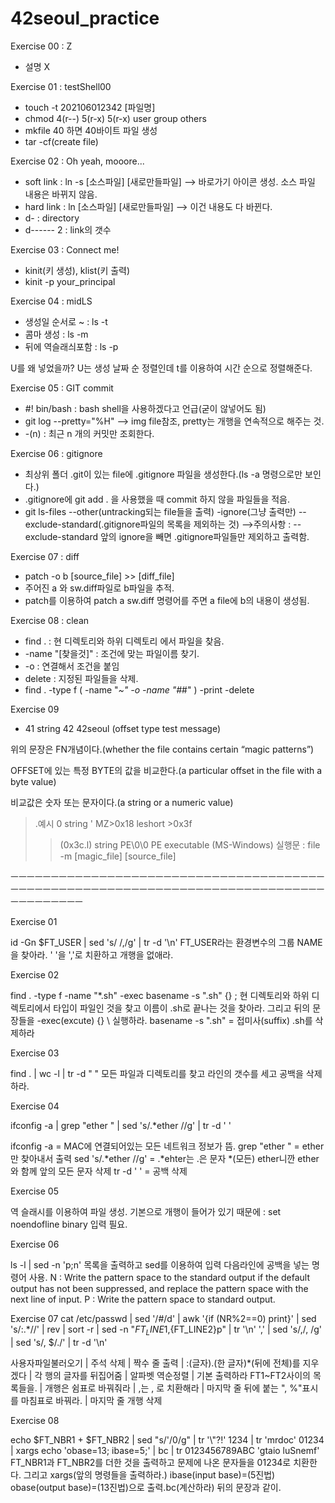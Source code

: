# 42seoul_practice

Exercise 00 : Z

- 설명 X

Exercise 01 : testShell00

- touch -t 202106012342 [파일명]
- chmod 4(r--) 5(r-x) 5(r-x) user group others
- mkfile 40 하면 40바이트 파일 생성
- tar -cf(create file)


Exercise 02 : Oh yeah, mooore...

- soft link : ln -s [소스파일] [새로만들파일] --> 바로가기 아이콘 생성. 소스 파일 내용은 바뀌지 않음.
- hard link : ln [소스파일] [새로만들파일] --> 이건 내용도 다 바뀐다.
- d- : directory
- d------ 2 : link의 갯수



Exercise 03 : Connect me!

- kinit(키 생성), klist(키 출력) 
- kinit -p your_principal



Exercise 04 : midLS

- 생성일 순서로 ~ : ls -t
- 콤마 생성 : ls -m
- 뒤에 역슬래싀포함 : ls -p

U를 왜 넣었을까? U는 생성 날짜 순 정렬인데 t를 이용하여 시간 순으로 정렬해준다.

Exercise 05 : GIT commit

- #! bin/bash : bash shell을 사용하겠다고 언급(굳이 않넣어도 됨)
- git log --pretty="%H" --> img file참조, pretty는 개행을 연속적으로 해주는 것.
- -(n) : 최근 n 개의 커밋만 조회한다.



Exercise 06 : gitignore

- 최상위 폴더 .git이 있는 file에 .gitignore 파일을 생성한다.(ls -a 명령으로만 보인다.)
- .gitignore에 git add . 을 사용했을 때 commit 하지 않을 파일들을 적음.
- git ls-files --other(untracking되는 file들을 출력) -ignore(그냥 출력만) --exclude-standard(.gitignore파일의 목록을 제외하는 것)
-->주의사항 : --exclude-standard 앞의 ignore을 빼면 .gitignore파일들만 제외하고 출력함.



Exercise 07 : diff

- patch -o b [source_file] >> [diff_file]
- 주어진 a 와 sw.diff파일로 b파일을 추적.
- patch를 이용하여 patch a sw.diff 명령어를 주면 a file에 b의 내용이 생성됨.



Exercise 08 : clean

- find . : 현 디렉토리와 하위 디렉토리 에서 파일을 찾음.
- -name "[찾을것]" : 조건에 맞는 파일이름 찾기.
- -o : 연결해서 조건을 붙임
- delete : 지정된 파일들을 삭제.
- find . -type f \( -name "*~" -o -name "#*#" \) -print -delete


Exercise 09

- 41 string 42 42seoul
 (offset type test message)

위의 문장은 FN개념이다.(whether the file contains certain “magic patterns”)

OFFSET에 있는 특정 BYTE의 값을 비교한다.(a particular offset in the file with a byte value)

비교값은 숫자 또는 문자이다.(a string or a numeric value)

>.예시
 0                 string       '
 MZ>0x18            leshort      >0x3f
 >>(0x3c.l)        string       PE\0\0 PE executable (MS-Windows)
실행문 : file -m [magic_file] [source_file]

ㅡㅡㅡㅡㅡㅡㅡㅡㅡㅡㅡㅡㅡㅡㅡㅡㅡㅡㅡㅡㅡㅡㅡㅡㅡㅡㅡㅡㅡㅡㅡㅡㅡㅡㅡㅡㅡㅡㅡㅡㅡㅡㅡㅡㅡㅡㅡㅡㅡㅡㅡㅡㅡㅡㅡㅡㅡㅡㅡㅡㅡㅡㅡㅡㅡㅡㅡㅡㅡㅡㅡㅡㅡㅡㅡㅡㅡㅡㅡㅡㅡㅡㅡㅡㅡㅡㅡ


Exercise 01

id -Gn $FT_USER | sed 's/ /,/g' | tr -d '\n'
FT_USER라는 환경변수의 그룹 NAME을 찾아라. ' '을 ','로 치환하고 개행을 없애라.

Exercise 02

find . -type f -name "*.sh" -exec basename -s ".sh" {} \;
현 디렉토리와 하위 디렉토리에서 타입이 파일인 것을 찾고 이름이 .sh로 끝나는 것을 찾아라.
그리고  뒤의 문장들을 -exec(excute) {} \ 실행하라. basename -s ".sh" = 접미사(suffix) .sh를 삭제하라 

Exercise 03

find . | wc -l | tr -d " "
모든 파일과 디렉토리를 찾고 라인의 갯수를 세고 공백을 삭제하라.

Exercise 04

ifconfig -a | grep "ether " | sed 's/.*ether //g' | tr -d ' '

ifconfig -a = MAC에 연결되어있는 모든 네트워크 정보가 뜸.
grep "ether " = ether만 찾아내서 출력
sed 's/.*ether //g' = .*ehter는 .은 문자 *(모든) ether니깐 ether와 함께 앞의 모든 문자 삭제
tr -d ' ' = 공백 삭제

Exercise 05

역 슬래시를 이용하여 파일 생성.
기본으로 개행이 들어가 있기 때문에 : set noendofline binary 입력 필요.

Exercise 06

ls -l | sed -n 'p;n'
목록을 출력하고 sed를 이용하여 입력 다음라인에 공백을 넣는 명령어 사용.
N : Write the pattern space to the standard output if the default output has not been suppressed, and replace the pattern space with the next line of input.
P : Write the pattern space to standard output.

Exercise 07 
cat /etc/passwd | sed '/#/d' | awk '{if (NR%2==0) print}' | sed 's/:.*//' | rev | sort -r | sed -n "${FT_LINE1},${FT_LINE2}p" | tr '\n' ',' | sed 's/,/, /g' | sed 's/, $/./' | tr -d '\n'

사용자파일불러오기 | 주석 삭제 |  짝수 줄 출력 | :(글자).(한 글자)*(뒤에 전체)를 지우겠다 | 각 행의 글자를 뒤집어줌 | 알파벳 역순정렬 | 기본 출력하라 FT1~FT2사이의 목록들을. |
개행은 쉼표로 바꿔줘라 | ,는 , 로 치환해라  | 마지막 줄 뒤에 붙는 ", %"표시를 마침표로 바꿔라. | 마지막 줄 개행 삭제

Exercise 08

echo $FT_NBR1 + $FT_NBR2 | sed "s/\'/0/g" | tr '\\\"\?\!' 1234 | tr 'mrdoc' 01234 | xargs echo 'obase=13; ibase=5;' | bc | tr 0123456789ABC 'gtaio luSnemf'
FT_NBR1과 FT_NBR2를 더한 것을 출력하고 문제에 나온 문자들을 01234로 치환한다. 그리고 xargs(앞의 명령들을 출력하라.) ibase(input base)=(5진법) obase(output base)=(13진법)으로 출력.bc(계산하라) 뒤의 문장과 같이.
